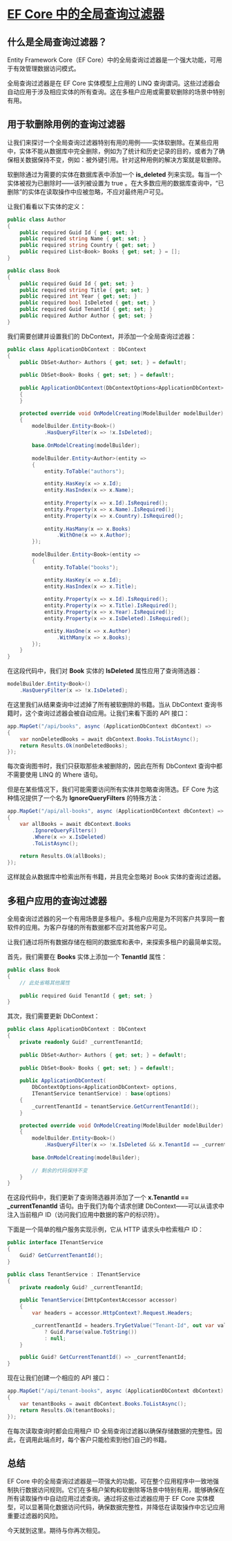 # [EF Core 中的全局查询过滤器](https://antondevtips.com/blog/global-query-filters-in-ef-core)

## 什么是全局查询过滤器？

Entity Framework Core（EF Core）中的全局查询过滤器是一个强大功能，可用于有效管理数据访问模式。

全局查询过滤器是在 EF Core 实体模型上应用的 LINQ 查询谓词。这些过滤器会自动应用于涉及相应实体的所有查询。这在多租户应用或需要软删除的场景中特别有用。

## 用于软删除用例的查询过滤器

让我们来探讨一个全局查询过滤器特别有用的用例——实体软删除。在某些应用中，实体不能从数据库中完全删除，例如为了统计和历史记录的目的，或者为了确保相关数据保持不变，例如：被外键引用。针对这种用例的解决方案就是软删除。

软删除通过为需要的实体在数据库表中添加一个 **is_deleted** 列来实现。每当一个实体被视为已删除时——该列被设置为 true 。在大多数应用的数据库查询中，“已删除”的实体在读取操作中应被忽略，不应对最终用户可见。

让我们看看以下实体的定义：

```csharp
public class Author
{
    public required Guid Id { get; set; }
    public required string Name { get; set; }
    public required string Country { get; set; }
    public required List<Book> Books { get; set; } = [];
}

public class Book
{
    public required Guid Id { get; set; }
    public required string Title { get; set; }
    public required int Year { get; set; }
    public required bool IsDeleted { get; set; }
    public required Guid TenantId { get; set; }
    public required Author Author { get; set; }
}
```

我们需要创建并设置我们的 DbContext，并添加一个全局查询过滤器：

```csharp
public class ApplicationDbContext : DbContext
{
    public DbSet<Author> Authors { get; set; } = default!;
    
    public DbSet<Book> Books { get; set; } = default!;
    
    public ApplicationDbContext(DbContextOptions<ApplicationDbContext> options) : base(options)
    {
    }

    protected override void OnModelCreating(ModelBuilder modelBuilder)
    {
        modelBuilder.Entity<Book>()
            .HasQueryFilter(x => !x.IsDeleted);
        
        base.OnModelCreating(modelBuilder);
        
        modelBuilder.Entity<Author>(entity =>
        {
            entity.ToTable("authors");

            entity.HasKey(x => x.Id);
            entity.HasIndex(x => x.Name);
            
            entity.Property(x => x.Id).IsRequired();
            entity.Property(x => x.Name).IsRequired();
            entity.Property(x => x.Country).IsRequired();
            
            entity.HasMany(x => x.Books)
                .WithOne(x => x.Author);
        });
        
        modelBuilder.Entity<Book>(entity =>
        {
            entity.ToTable("books");

            entity.HasKey(x => x.Id);
            entity.HasIndex(x => x.Title);
            
            entity.Property(x => x.Id).IsRequired();
            entity.Property(x => x.Title).IsRequired();
            entity.Property(x => x.Year).IsRequired();
            entity.Property(x => x.IsDeleted).IsRequired();

            entity.HasOne(x => x.Author)
                .WithMany(x => x.Books);
        });
    }
}
```

在这段代码中，我们对 **Book** 实体的 **IsDeleted** 属性应用了查询筛选器：

```csharp
modelBuilder.Entity<Book>()
    .HasQueryFilter(x => !x.IsDeleted);
```

在这里我们从结果查询中过滤掉了所有被软删除的书籍。当从 DbContext 查询书籍时，这个查询过滤器会被自动应用。让我们来看下面的 API 接口：

```csharp
app.MapGet("/api/books", async (ApplicationDbContext dbContext) =>
{
    var nonDeletedBooks = await dbContext.Books.ToListAsync();
    return Results.Ok(nonDeletedBooks);
});
```

每次查询图书时，我们只获取那些未被删除的，因此在所有 DbContext 查询中都不需要使用 LINQ 的 Where 语句。

但是在某些情况下，我们可能需要访问所有实体并忽略查询筛选。EF Core 为这种情况提供了一个名为 **IgnoreQueryFilters** 的特殊方法：

```csharp
app.MapGet("/api/all-books", async (ApplicationDbContext dbContext) =>
{
    var allBooks = await dbContext.Books
        .IgnoreQueryFilters()
        .Where(x => x.IsDeleted)
        .ToListAsync();
    
    return Results.Ok(allBooks);
});
```

这样就会从数据库中检索出所有书籍，并且完全忽略对 Book 实体的查询过滤器。

## 多租户应用的查询过滤器

全局查询过滤器的另一个有用场景是多租户。多租户应用是为不同客户共享同一套软件的应用。为客户存储的所有数据都不应对其他客户可见。

让我们通过将所有数据存储在相同的数据库和表中，来探索多租户的最简单实现。

首先，我们需要在 **Books** 实体上添加一个 **TenantId** 属性：

```csharp
public class Book
{
    // 此处省略其他属性
    
    public required Guid TenantId { get; set; }
}
```

其次，我们需要更新 DbContext：

```csharp
public class ApplicationDbContext : DbContext
{
    private readonly Guid? _currentTenantId;
    
    public DbSet<Author> Authors { get; set; } = default!;
    
    public DbSet<Book> Books { get; set; } = default!;
    
    public ApplicationDbContext(
        DbContextOptions<ApplicationDbContext> options,
        ITenantService tenantService) : base(options)
    {
        _currentTenantId = tenantService.GetCurrentTenantId();
    }

    protected override void OnModelCreating(ModelBuilder modelBuilder)
    {
        modelBuilder.Entity<Book>()
            .HasQueryFilter(x => !x.IsDeleted && x.TenantId == _currentTenantId);
        
        base.OnModelCreating(modelBuilder);
        
        // 剩余的代码保持不变
    }
}
```

在这段代码中，我们更新了查询筛选器并添加了一个 **x.TenantId == _currentTenantId** 语句。由于我们为每个请求创建 DbContext——可以从请求中注入当前租户 ID（访问我们应用中数据的客户的标识符）。

下面是一个简单的租户服务实现示例，它从 HTTP 请求头中检索租户 ID：

```csharp
public interface ITenantService
{
    Guid? GetCurrentTenantId();
}

public class TenantService : ITenantService
{
    private readonly Guid? _currentTenantId;
    
    public TenantService(IHttpContextAccessor accessor)
    {
        var headers = accessor.HttpContext?.Request.Headers;

        _currentTenantId = headers.TryGetValue("Tenant-Id", out var value) is true
            ? Guid.Parse(value.ToString())
            : null;
    }

    public Guid? GetCurrentTenantId() => _currentTenantId;
}
```

现在让我们创建一个相应的 API 接口：

```csharp
app.MapGet("/api/tenant-books", async (ApplicationDbContext dbContext) =>
{
    var tenantBooks = await dbContext.Books.ToListAsync();
    return Results.Ok(tenantBooks);
});
```

在每次读取查询时都会应用租户 ID 全局查询过滤器以确保存储数据的完整性。因此，在调用此端点时，每个客户只能检索到他们自己的书籍。

## 总结

EF Core 中的全局查询过滤器是一项强大的功能，可在整个应用程序中一致地强制执行数据访问规则。它们在多租户架构和软删除等场景中特别有用，能够确保在所有读取操作中自动应用过滤查询。通过将这些过滤器应用于 EF Core 实体模型，可以显著简化数据访问代码，确保数据完整性，并降低在读取操作中忘记应用重要过滤器的风险。

今天就到这里。期待与你再次相见。
